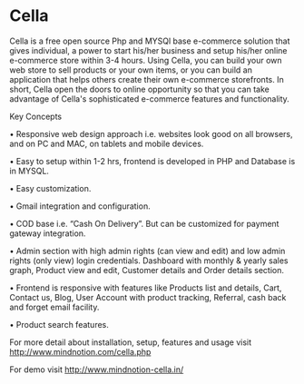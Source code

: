 # Cella

Cella is a free open source Php and MYSQl  base e-commerce solution that gives individual, a power to start his/her business and setup his/her online  e-commerce store within 3-4 hours. Using Cella, you can build your own web store to sell products or your own items, or you can build an application that helps others create their own e-commerce storefronts. In short, Cella open the doors to online opportunity so that you can take advantage of Cella's sophisticated e-commerce features and functionality. 


Key Concepts

•	Responsive web design approach i.e. websites look good on all browsers, and on PC and MAC, on tablets and mobile devices.

•	Easy to setup within 1-2 hrs, frontend is developed in PHP and Database is in MYSQL.

•	Easy customization.

•	Gmail integration and configuration.

•	COD base i.e. “Cash On Delivery”. But can be customized for payment gateway integration.

•	Admin section with high admin rights (can view and edit) and low admin rights (only view) login credentials. Dashboard with monthly & yearly sales graph, Product view and edit, Customer details and Order details section.

•	Frontend is responsive with features like Products list and details, Cart, Contact us, Blog, User Account with product tracking, Referral, cash back and forget email facility.

•	Product search features.

For more detail about installation, setup, features and usage visit 
http://www.mindnotion.com/cella.php

For demo visit
http://www.mindnotion-cella.in/

